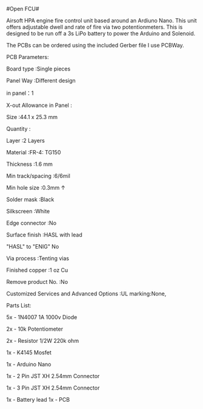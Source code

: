 #Open FCU#


Airsoft HPA engine fire control unit based around an Ardiuno Nano. This unit offers adjustable dwell and rate of fire via two potentionmeters.
This is designed to be run off a 3s LiPo battery to power the Arduino and Solenoid.


The PCBs can be ordered using the included Gerber file I use PCBWay.


PCB Parameters:

Board type :Single pieces	     

Panel Way :Different design

in panel：1 			            

X-out Allowance in Panel : 	

Size :44.1 x 25.3 mm		      

Quantity :

Layer :2 Layers			         

Material :FR-4: TG150

Thickness :1.6 mm 		      

Min track/spacing :6/6mil

Min hole size :0.3mm ↑		  

Solder mask :Black

Silkscreen :White		       

Edge connector :No

Surface finish :HASL with lead	 

"HASL" to "ENIG" No

Via process :Tenting vias	      

Finished copper :1 oz Cu

Remove product No. :No		      

Customized Services and Advanced Options :UL marking:None, 


Parts List:


5x - 1N4007 1A 1000v Diode

2x - 10k Potentiometer

2x - Resistor 1/2W 220k ohm

1x - K4145 Mosfet

1x - Arduino Nano

1x - 2 Pin JST XH 2.54mm Connector

1x - 3 Pin JST XH 2.54mm Connector

1x - Battery lead
1x - PCB
